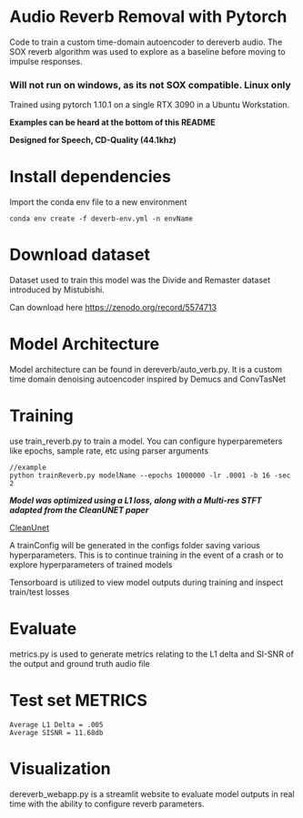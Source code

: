 # Audio Reverb Removal with Pytorch
Code to train a custom time-domain autoencoder to dereverb audio. The SOX reverb algorithm was used to explore as a baseline before moving to impulse responses.

### Will not run on windows, as its not SOX compatible. Linux only

Trained using pytorch 1.10.1 on a single RTX 3090 in a Ubuntu Workstation.


**Examples can be heard at the bottom of this README**


**Designed for Speech, CD-Quality (44.1khz)**



# Install dependencies

Import the conda env file to a new environment 
```
conda env create -f deverb-env.yml -n envName
```

# Download dataset

Dataset used to train this model was the Divide and Remaster dataset introduced by Mistubishi.

Can download here https://zenodo.org/record/5574713

# Model Architecture

Model architecture can be found in dereverb/auto_verb.py. It is a custom time domain denoising autoencoder inspired by Demucs and ConvTasNet

# Training

use train_reverb.py to train a model. You can configure hyperparemeters like epochs, sample rate, etc using parser arguments 
```
//example
python trainReverb.py modelName --epochs 1000000 -lr .0001 -b 16 -sec 2
```

***Model was optimized using a L1 loss, along with a Multi-res STFT adapted from the CleanUNET paper***


[CleanUnet](https://github.com/NVIDIA/CleanUNet)

A trainConfig will be generated in the configs folder saving various hyperparameters. This is to continue training in the event of a crash or to explore hyperparameters of trained models


Tensorboard is utilized to view model outputs during training and inspect train/test losses


# Evaluate

metrics.py is used to generate metrics relating to the L1 delta and SI-SNR of the output and ground truth audio file

# Test set METRICS
```
Average L1 Delta = .005
Average SISNR = 11.68db
```

# Visualization
dereverb_webapp.py is a streamlit website to evaluate model outputs in real time with the ability to configure reverb parameters.

